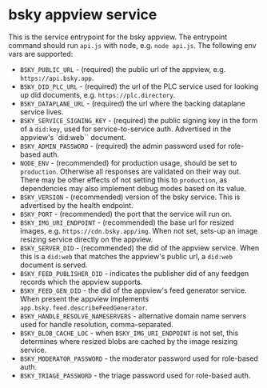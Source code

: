# bsky appview service

This is the service entrypoint for the bsky appview. The entrypoint command should run `api.js` with node, e.g. `node api.js`. The following env vars are supported:

- `BSKY_PUBLIC_URL` - (required) the public url of the appview, e.g. `https://api.bsky.app`.
- `BSKY_DID_PLC_URL` - (required) the url of the PLC service used for looking up did documents, e.g. `https://plc.directory`.
- `BSKY_DATAPLANE_URL` - (required) the url where the backing dataplane service lives.
- `BSKY_SERVICE_SIGNING_KEY` - (required) the public signing key in the form of a `did:key`, used for service-to-service auth. Advertised in the appview's `did:web`` document.
- `BSKY_ADMIN_PASSWORD` - (required) the admin password used for role-based auth.
- `NODE_ENV` - (recommended) for production usage, should be set to `production`. Otherwise all responses are validated on their way out. There may be other effects of not setting this to `production`, as dependencies may also implement debug modes based on its value.
- `BSKY_VERSION` - (recommended) version of the bsky service. This is advertised by the health endpoint.
- `BSKY_PORT` - (recommended) the port that the service will run on.
- `BSKY_IMG_URI_ENDPOINT` - (recommended) the base url for resized images, e.g. `https://cdn.bsky.app/img`. When not set, sets-up an image resizing service directly on the appview.
- `BSKY_SERVER_DID` - (recommended) the did of the appview service. When this is a `did:web` that matches the appview's public url, a `did:web` document is served.
- `BSKY_FEED_PUBLISHER_DID` - indicates the publisher did of any feedgen records which the appview supports.
- `BSKY_FEED_GEN_DID` - the did of the appview's feed generator service. When present the appview implements `app.bsky.feed.describeFeedGenerator`.
- `BSKY_HANDLE_RESOLVE_NAMESERVERS` - alternative domain name servers used for handle resolution, comma-separated.
- `BSKY_BLOB_CACHE_LOC` - when `BSKY_IMG_URI_ENDPOINT` is not set, this determines where resized blobs are cached by the image resizing service.
- `BSKY_MODERATOR_PASSWORD` - the moderator password used for role-based auth.
- `BSKY_TRIAGE_PASSWORD` - the triage password used for role-based auth.
